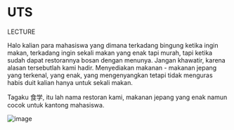 # UTS
LECTURE


Halo kalian para mahasiswa yang dimana terkadang bingung ketika ingin makan, terkadang ingin sekali makan yang enak tapi murah, tapi ketika sudah dapat restorannya bosan dengan menunya. Jangan khawatir, karena alasan tersebutlah kami hadir. Menyediakan makanan - makanan jepang yang terkenal, yang enak, yang mengenyangkan tetapi tidak menguras habis duit kalian hanya untuk sekali makan.

Tagaku 食学, itu lah nama restoran kami, makanan jepang yang enak namun cocok untuk kantong mahasiswa. 

![image](https://github.com/beingyou12/UTS/assets/128464283/585a5490-4c9a-44dc-88e1-843cade785ed)
